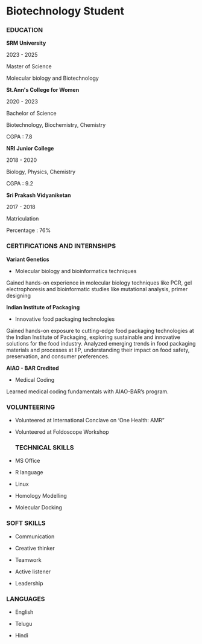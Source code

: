 # Biotechnology Student


### EDUCATION
**SRM University**

2023 - 2025

Master of Science

Molecular biology and Biotechnology



**St.Ann's College for Women**

2020 - 2023

Bachelor of Science

Biotechnology, Biochemistry, Chemistry

CGPA : 7.8



**NRI Junior College**

2018 - 2020

Biology, Physics, Chemistry

CGPA : 9.2



**Sri Prakash Vidyaniketan**

2017 - 2018

Matriculation

Percentage : 76%



### CERTIFICATIONS AND INTERNSHIPS
**Variant Genetics**
- Molecular biology and bioinformatics techniques

Gained hands-on experience in molecular biology techniques like PCR, gel electrophoresis and bioinformatic studies like mutational analysis, primer designing 


**Indian Institute of Packaging**
- Innovative food packaging technologies

Gained hands-on exposure to cutting-edge food packaging technologies at the Indian Institute of Packaging, exploring sustainable and innovative solutions for the food industry. Analyzed emerging trends in food packaging materials and processes at IIP, understanding their impact on food safety, preservation, and consumer preferences. 


**AIAO - BAR Credited**
- Medical Coding

Learned medical coding fundamentals with AIAO-BAR’s program.


### VOLUNTEERING
- Volunteered at International Conclave on ‘One Health: AMR”
- Volunteered at Foldoscope Workshop



  ### TECHNICAL SKILLS

- MS Office

- R language

- Linux

- Homology Modelling

- Molecular Docking



### SOFT SKILLS

- Communication

- Creative thinker

- Teamwork

- Active listener

- Leadership



### LANGUAGES

- English

- Telugu

- Hindi
